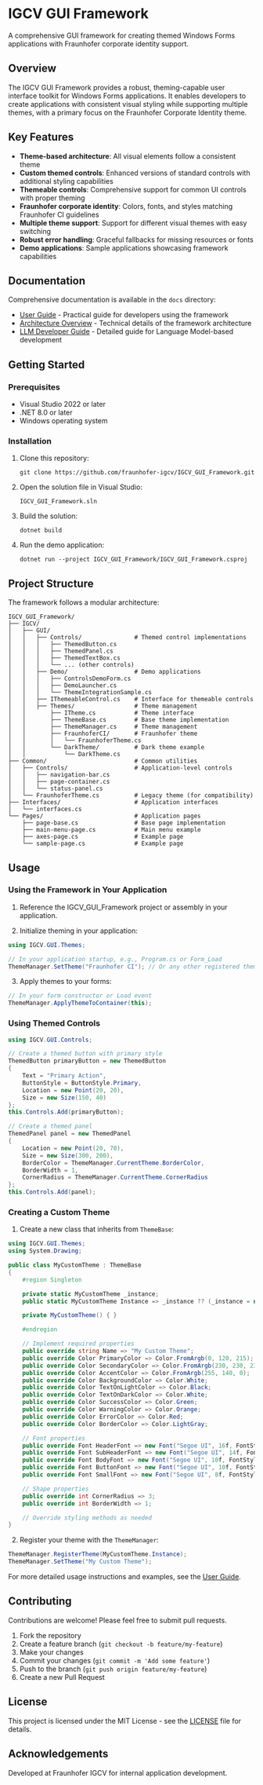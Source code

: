 # IGCV GUI Framework

A comprehensive GUI framework for creating themed Windows Forms applications with Fraunhofer corporate identity support.

## Overview

The IGCV GUI Framework provides a robust, theming-capable user interface toolkit for Windows Forms applications. It enables developers to create applications with consistent visual styling while supporting multiple themes, with a primary focus on the Fraunhofer Corporate Identity theme.

## Key Features

- **Theme-based architecture**: All visual elements follow a consistent theme
- **Custom themed controls**: Enhanced versions of standard controls with additional styling capabilities 
- **Themeable controls**: Comprehensive support for common UI controls with proper theming
- **Fraunhofer corporate identity**: Colors, fonts, and styles matching Fraunhofer CI guidelines
- **Multiple theme support**: Support for different visual themes with easy switching
- **Robust error handling**: Graceful fallbacks for missing resources or fonts
- **Demo applications**: Sample applications showcasing framework capabilities

## Documentation

Comprehensive documentation is available in the `docs` directory:

- [User Guide](docs/USER_GUIDE.md) - Practical guide for developers using the framework
- [Architecture Overview](docs/ARCHITECTURE.md) - Technical details of the framework architecture
- [LLM Developer Guide](docs/LLM_DEVELOPER_GUIDE.md) - Detailed guide for Language Model-based development

## Getting Started

### Prerequisites

- Visual Studio 2022 or later
- .NET 8.0 or later
- Windows operating system

### Installation

1. Clone this repository:
   ```
   git clone https://github.com/fraunhofer-igcv/IGCV_GUI_Framework.git
   ```

2. Open the solution file in Visual Studio:
   ```
   IGCV_GUI_Framework.sln
   ```

3. Build the solution:
   ```
   dotnet build
   ```

4. Run the demo application:
   ```
   dotnet run --project IGCV_GUI_Framework/IGCV_GUI_Framework.csproj
   ```

## Project Structure

The framework follows a modular architecture:

```
IGCV_GUI_Framework/
├── IGCV/
│   ├── GUI/
│   │   ├── Controls/               # Themed control implementations
│   │   │   ├── ThemedButton.cs
│   │   │   ├── ThemedPanel.cs
│   │   │   ├── ThemedTextBox.cs
│   │   │   └── ... (other controls)
│   │   ├── Demo/                   # Demo applications
│   │   │   ├── ControlsDemoForm.cs
│   │   │   ├── DemoLauncher.cs
│   │   │   └── ThemeIntegrationSample.cs
│   │   ├── IThemeableControl.cs    # Interface for themeable controls
│   │   ├── Themes/                 # Theme management
│   │       ├── ITheme.cs           # Theme interface
│   │       ├── ThemeBase.cs        # Base theme implementation
│   │       ├── ThemeManager.cs     # Theme management
│   │       ├── FraunhoferCI/       # Fraunhofer theme
│   │       │   └── FraunhoferTheme.cs
│   │       └── DarkTheme/          # Dark theme example
│   │           └── DarkTheme.cs
├── Common/                         # Common utilities
│   ├── Controls/                   # Application-level controls
│   │   ├── navigation-bar.cs
│   │   ├── page-container.cs
│   │   └── status-panel.cs
│   └── FraunhoferTheme.cs          # Legacy theme (for compatibility)
├── Interfaces/                     # Application interfaces
│   └── interfaces.cs
└── Pages/                          # Application pages
    ├── page-base.cs                # Base page implementation
    ├── main-menu-page.cs           # Main menu example
    ├── axes-page.cs                # Example page
    └── sample-page.cs              # Example page
```

## Usage

### Using the Framework in Your Application

1. Reference the IGCV_GUI_Framework project or assembly in your application.

2. Initialize theming in your application:

```csharp
using IGCV.GUI.Themes;

// In your application startup, e.g., Program.cs or Form_Load
ThemeManager.SetTheme("Fraunhofer CI"); // Or any other registered theme
```

3. Apply themes to your forms:

```csharp
// In your form constructor or Load event
ThemeManager.ApplyThemeToContainer(this);
```

### Using Themed Controls

```csharp
using IGCV.GUI.Controls;

// Create a themed button with primary style
ThemedButton primaryButton = new ThemedButton
{
    Text = "Primary Action",
    ButtonStyle = ButtonStyle.Primary,
    Location = new Point(20, 20),
    Size = new Size(150, 40)
};
this.Controls.Add(primaryButton);

// Create a themed panel
ThemedPanel panel = new ThemedPanel
{
    Location = new Point(20, 70),
    Size = new Size(300, 200),
    BorderColor = ThemeManager.CurrentTheme.BorderColor,
    BorderWidth = 1,
    CornerRadius = ThemeManager.CurrentTheme.CornerRadius
};
this.Controls.Add(panel);
```

### Creating a Custom Theme

1. Create a new class that inherits from `ThemeBase`:

```csharp
using IGCV.GUI.Themes;
using System.Drawing;

public class MyCustomTheme : ThemeBase
{
    #region Singleton

    private static MyCustomTheme _instance;
    public static MyCustomTheme Instance => _instance ?? (_instance = new MyCustomTheme());

    private MyCustomTheme() { }

    #endregion

    // Implement required properties
    public override string Name => "My Custom Theme";
    public override Color PrimaryColor => Color.FromArgb(0, 120, 215);
    public override Color SecondaryColor => Color.FromArgb(230, 230, 230);
    public override Color AccentColor => Color.FromArgb(255, 140, 0);
    public override Color BackgroundColor => Color.White;
    public override Color TextOnLightColor => Color.Black;
    public override Color TextOnDarkColor => Color.White;
    public override Color SuccessColor => Color.Green;
    public override Color WarningColor => Color.Orange;
    public override Color ErrorColor => Color.Red;
    public override Color BorderColor => Color.LightGray;

    // Font properties
    public override Font HeaderFont => new Font("Segoe UI", 16f, FontStyle.Bold);
    public override Font SubHeaderFont => new Font("Segoe UI", 14f, FontStyle.Regular);
    public override Font BodyFont => new Font("Segoe UI", 10f, FontStyle.Regular);
    public override Font ButtonFont => new Font("Segoe UI", 10f, FontStyle.Regular);
    public override Font SmallFont => new Font("Segoe UI", 8f, FontStyle.Regular);

    // Shape properties
    public override int CornerRadius => 3;
    public override int BorderWidth => 1;

    // Override styling methods as needed
}
```

2. Register your theme with the `ThemeManager`:

```csharp
ThemeManager.RegisterTheme(MyCustomTheme.Instance);
ThemeManager.SetTheme("My Custom Theme");
```

For more detailed usage instructions and examples, see the [User Guide](docs/USER_GUIDE.md).

## Contributing

Contributions are welcome! Please feel free to submit pull requests.

1. Fork the repository
2. Create a feature branch (`git checkout -b feature/my-feature`)
3. Make your changes
4. Commit your changes (`git commit -m 'Add some feature'`)
5. Push to the branch (`git push origin feature/my-feature`)
6. Create a new Pull Request

## License

This project is licensed under the MIT License - see the [LICENSE](LICENSE) file for details.

## Acknowledgements

Developed at Fraunhofer IGCV for internal application development.
